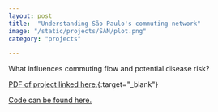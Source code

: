 ```yaml
---
layout: post
title:  "Understanding São Paulo's commuting network"
image: "/static/projects/SAN/plot.png"
category: "projects"

---
```

What influences commuting flow and potential disease risk? 

[PDF of project linked here.]({{shivyucel.github.io}}/projects/static/SAN.pdf){:target="_blank"}

<a href="https://github.com/shivyucel/Commuting_SP_Network_Analysis" target="_blank">Code can be found here.</a>

